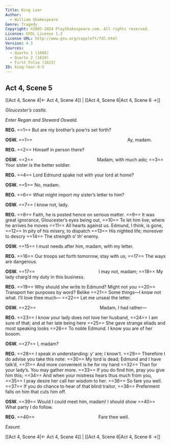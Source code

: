 ```yaml
---
Title: King Lear
Author: 
  - William Shakespeare
Genre: Tragedy
Copyright: ©2005-2024 PlayShakespeare.com. All rights reserved.
License: GFDL License 1.3
License URL: http://www.gnu.org/copyleft/fdl.html
Version: 4.3
Sources:
  - Quarto 1 (1608)
  - Quarto 2 (1619)
  - First Folio (1623)
ID: king-lear-4-5
---
```


## Act 4, Scene 5
[[Act 4, Scene 4|← Act 4, Scene 4]] | [[Act 4, Scene 6|Act 4, Scene 6 →]]

*Gloucester’s castle.*

*Enter Regan and Steward Oswald.*

**REG.**
==1== But are my brother’s pow’rs set forth?

**OSW.**
==1==                      Ay, madam.

**REG.**
==2== Himself in person there?

**OSW.**
==2==               Madam, with much ado;
==3== Your sister is the better soldier.

**REG.**
==4== Lord Edmund spake not with your lord at home?

**OSW.**
==5== No, madam.

**REG.**
==6== What might import my sister’s letter to him?

**OSW.**
==7== I know not, lady.

**REG.**
==8== Faith, he is posted hence on serious matter.
==9== It was great ignorance, Gloucester’s eyes being out,
==10== To let him live; where he arrives he moves
==11== All hearts against us. Edmund, I think, is gone,
==12== In pity of his misery, to dispatch
==13== His nighted life; moreover to descry
==14== The strength o’ th’ enemy.

**OSW.**
==15== I must needs after him, madam, with my letter.

**REG.**
==16== Our troops set forth tomorrow, stay with us;
==17== The ways are dangerous.

**OSW.**
==17==               I may not, madam;
==18== My lady charg’d my duty in this business.

**REG.**
==19== Why should she write to Edmund? Might not you
==20== Transport her purposes by word? Belike
==21== Some things—I know not what. I’ll love thee much⁠—
==22== Let me unseal the letter.

**OSW.**
==22==               Madam, I had rather⁠—

**REG.**
==23== I know your lady does not love her husband,
==24== I am sure of that; and at her late being here
==25== She gave strange eliads and most speaking looks
==26== To noble Edmund. I know you are of her bosom.

**OSW.**
==27== I, madam?

**REG.**
==28== I speak in understanding: y’ are; I know’t.
==29== Therefore I do advise you take this note:
==30== My lord is dead; Edmund and I have talk’d,
==31== And more convenient is he for my hand
==32== Than for your lady’s. You may gather more.
==33== If you do find him, pray you give him this;
==34== And when your mistress hears thus much from you,
==35== I pray desire her call her wisdom to her.
==36== So fare you well.
==37== If you do chance to hear of that blind traitor,
==38== Preferment falls on him that cuts him off.

**OSW.**
==39== Would I could meet him, madam! I should show
==40== What party I do follow.

**REG.**
==40==               Fare thee well.

*Exeunt.*

[[Act 4, Scene 4|← Act 4, Scene 4]] | [[Act 4, Scene 6|Act 4, Scene 6 →]]